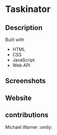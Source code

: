 # Taskinator

## Description


Built with

- HTML
- CSS
- JavaScript
- Web API


## Screenshots

## Website


## contributions

Michael Warner :smily: